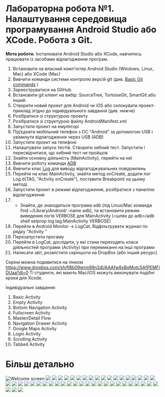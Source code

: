 # Лабораторна робота №1. Налаштування середовища програмування Android Studio або XCode. Робота з Git.

**Мета роботи**. Інсталювати Android Studio або  XCode, навчитись працювати із засобами відлагодження програм.

1. Встановити на власний комп'ютер Android Studio (Windows, Linux, Mac) або XСode (Mac)
1. Вивчити команди системи контролю версій git (див. [Basic Git commands](https://confluence.atlassian.com/bitbucketserver/basic-git-commands-776639767.html) )
1. Зареєструватися на GitHub.
1. Встановити git кліент на вибір: SourceTree, TortoiseGit, SmartGit або інший.
1. Створити новий проект для Android чи iOS або склонувати проект-приклад згідно до індивідуального завдання (див. нижче)
1. Розібратися зі структурою проекту
1. Розібратися зі структурою файлу AndroidManifest.xml
1. Запустити проект на емуляторі
1. Під’єднати мобільний телефон з ОС “Android” за допомогою USB і увімкнути відлагодження через USB (ADB)
1. Запустити проект на телефоні
1. Налаштувати запуск тестів. Створити хибний тест. Запустити і пересвідчитися, що хибний тест не пройшов
1. Знайти основну діяльність (MainActivity), перейти на неї
1. Вивчити роботу команди [ADB](https://developer.android.com/studio/command-line/adb)
1. Вивчити клас [Log](https://developer.android.com/reference/android/util/Log) для виводу відлагоджувальних повідомлень 
1. Перейти на клас MainActivity, знайти метод onCreate, додати лог Log.d(TAG, "Activity onCreate"), поставити Breakpoint на цьому методі.
1. Запустити проект в режимі відлагодження, розібратися з панеллю відлагодження
1. * Знайти, де знаходиться програма adb (під Linux/Mac команда find ~/Library/Android/ -name adb), та встановити режим виведення логів VERBOSE для MainActivity (<шлях до adb>/adb shell setprop log.tag.MainActivity VERBOSE)
1. Перейти в Android Monitor →  LogCat, Відфільтрувати журнал по рядку “Activity ”
1. Перезапустити прогаму
1. Перейти в LogCat, дослідити, у які стани переходять класи діяльностей програми (Activity) при перемиканні на інші програми
1. Написати звіт, розмістити скріншоти на DropBox (або інший ресурс) 

Скріни можна подивитися на лінком
https://www.dropbox.com/sh/fl8b09wrm99n2dl/AAAfw8xBqMotcSAfPEMFiDUaa?dl=0
Ті студенти, які мають Mac/iOS можуть виконувати подібні кроки для Xсode.


Індивідуальні завдання:
1. Basic Activity
2. Empty Activity
3. Bottom Navigation Activity
4. Fullscreen Activity
5. Master/Detail Flow
6. Navigation Drawer Activity
7. Google Maps Activity
8. Login Activity
9. Scrolling Activity
10. Tabbed Activity


# Більш детально

![Welcome screen](img/im1.png)
![](img/im2.png)
![](img/im3.png)
![](img/im4.png)
![](img/im5.png)
![](img/im6.png)
![](img/im7.png)
![](img/im8.png)
![](img/im9.png)
![](img/im10.png)
![](img/im11.png)
![](img/im12.png)
![](img/im13.png)
![](img/im14.png)
![](img/im15.png)
![](img/im16.png)
![](img/im17.png)
![](img/im18.png)
![](img/im19.png)
![](img/im20.png)
![](img/im21.png)
![](img/im22.png)
![](img/im23.png)
![](img/im24.png)
![](img/im25.png)
![](img/im26.png)
![](img/im27.png)
![](img/im28.png)
![](img/im29.png)
![](img/im30.png)
![](img/im31.png)
![](img/im32.png)
![](img/im33.png)
![](img/im34.png)
![](img/im35.png)
![](img/im36.png)
![](img/im37.png)
![](img/im38.png)
![](img/im39.png)
![](img/im40.png)
![](img/im41.png)
![](img/im42.png)
![](img/im43.png)
![](img/im44.png)
![](img/im45.png)
![](img/im46.png)
![](img/im47.png)


